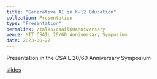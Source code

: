```yaml
---
title: "Generative AI in K-12 Education"
collection: Presentation
type: "Presentation"
permalink: /talks/csail60anniversary
venue: MIT CSAIL 20/60 Anniversary Symposium
date: 2023-06-27
---
```


Presentation in the CSAIL 20/60 Anniversary Symposium

[slides](https://docs.google.com/presentation/d/1Qbhfr-1cXUJd588JuprMEWmLKrum5wIQ/edit#slide=id.p1)
